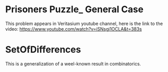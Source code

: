 # Prisoners Puzzle_ General Case
This problem appears in Veritasium youtube channel, here is the link to the video:
https://www.youtube.com/watch?v=iSNsgj1OCLA&t=383s

# SetOfDifferences
This is a generalization of a weel-known result in combinatorics.
